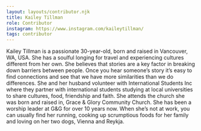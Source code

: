 ```yaml
---
layout: layouts/contributor.njk
title: Kailey Tillman
role: Contributor
instagram: https://www.instagram.com/kaileytillman/
tags: contributor
---
```

Kailey Tillman is a passionate 30-year-old, born and raised in Vancouver, WA, USA. She has a soulful longing for travel and experiencing cultures different from her own. She believes that stories are a key factor in breaking down barriers between people. Once you hear someone’s story it’s easy to find connections and see that we have more similarities than we do differences. She and her husband volunteer with International Students Inc where they partner with international students studying at local universities to share cultures, food, friendship and faith. She attends the church she was born and raised in, Grace &amp; Glory Community Church. She has been a worship leader at G&amp;G for over 10 years now. When she’s not at work, you can usually find her running, cooking up scrumptious foods for her family and loving on her two dogs, Vienna and Reykja.